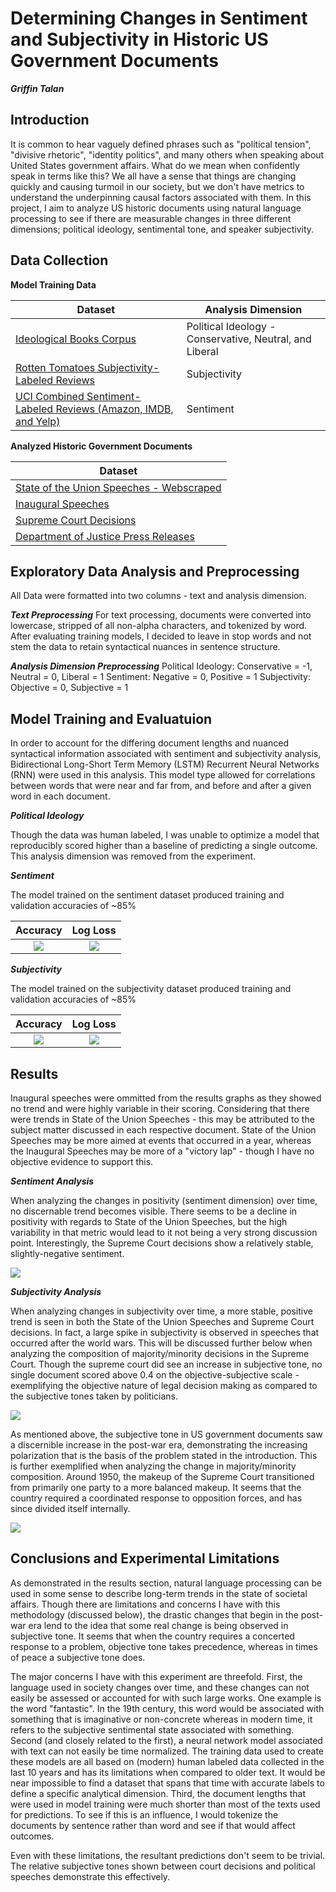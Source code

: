 # Determining Changes in Sentiment and Subjectivity in Historic US Government Documents
***Griffin Talan***

## Introduction
It is common to hear vaguely defined phrases such as "political tension", "divisive rhetoric", "identity politics", and many others when speaking about United States government affairs. What do we mean when confidently speak in terms like this? We all have a sense that things are changing quickly and causing turmoil in our society, but we don't have metrics to understand the underpinning causal factors associated with them. In this project, I aim to analyze US historic documents using natural language processing to see if there are measurable changes in three different dimensions; political ideology, sentimental tone, and speaker subjectivity.

## Data Collection

**Model Training Data**

| Dataset  | Analysis Dimension  |
|---|---|
|[Ideological Books Corpus](https://people.cs.umass.edu/~miyyer/ibc/index.html)   |Political Ideology - Conservative, Neutral, and Liberal   |
|[Rotten Tomatoes Subjectivity-Labeled Reviews](http://www.cs.cornell.edu/people/pabo/movie-review-data/)   |Subjectivity   |
|[UCI Combined Sentiment-Labeled Reviews (Amazon, IMDB, and Yelp)](https://archive.ics.uci.edu/ml/datasets/Sentiment+Labelled+Sentences)   |Sentiment   |


**Analyzed Historic Government Documents**

| Dataset  |
|---|
|[State of the Union Speeches - Webscraped](https://www.presidency.ucsb.edu/documents/presidential-documents-archive-guidebook/annual-messages-congress-the-state-the-union#Table%20of%20SOTU)   |
|[Inaugural Speeches](https://www.kaggle.com/adhok93/presidentialaddress)   |
|[Supreme Court Decisions](http://scdb.wustl.edu/data.php)   |
|[Department of Justice Press Releases](https://www.kaggle.com/jbencina/department-of-justice-20092018-press-releases)   |





## Exploratory Data Analysis and Preprocessing

All Data were formatted into two columns - text and analysis dimension.

***Text Preprocessing***
For text processing, documents were converted into lowercase, stripped of all non-alpha characters, and tokenized by word. After evaluating training models, I decided to leave in stop words and not stem the data to retain syntactical nuances in sentence structure.

***Analysis Dimension Preprocessing***
Political Ideology: Conservative = -1, Neutral = 0, Liberal = 1
Sentiment: Negative = 0, Positive = 1
Subjectivity: Objective = 0, Subjective = 1


## Model Training and Evaluatuion

In order to account for the differing document lengths and nuanced syntactical information associated with sentiment and subjectivity analysis, Bidirectional Long-Short Term Memory (LSTM) Recurrent Neural Networks (RNN) were used in this analysis. This model type allowed for correlations between words that were near and far from, and before and after a given word in each document.

***Political Ideology***

Though the data was human labeled, I was unable to optimize a model that reproducibly scored higher than a baseline of predicting a single outcome. This analysis dimension was removed from the experiment.

***Sentiment***

The model trained on the sentiment dataset produced training and validation accuracies of ~85% 

Accuracy             |  Log Loss
:-------------------------:|:-------------------------:
![](../data/images/sent_acc.png)  |  ![](../data/images/sent_loss.png)


***Subjectivity***

The model trained on the subjectivity dataset produced training and validation accuracies of ~85%

Accuracy             |  Log Loss
:-------------------------:|:-------------------------:
![](../data/images/subj_acc.png)  |  ![](../data/images/subj_loss.png)


## Results

Inaugural speeches were ommitted from the results graphs as they showed no trend and were highly variable in their scoring. Considering that there were trends in State of the Union Speeches - this may be attributed to the subject matter discussed in each respective document. State of the Union Speeches may be more aimed at events that occurred in a year, whereas the Inaugural Speeches may be more of a "victory lap" - though I have no objective evidence to support this. 

***Sentiment Analysis***

When analyzing the changes in positivity (sentiment dimension) over time, no discernable trend becomes visible. There seems to be a decline in positivity with regards to State of the Union Speeches, but the high variability in that metric would lead to it not being a very strong discussion point. Interestingly, the Supreme Court decisions show a relatively stable, slightly-negative sentiment.

![](../data/images/sent_ovr.png)



***Subjectivity Analysis***

When analyzing changes in subjectivity over time, a more stable, positive trend is seen in both the State of the Union Speeches and Supreme Court decisions. In fact, a large spike in subjectivity is observed in speeches that occurred after the world wars. This will be discussed further below when analyzing the composition of majority/minority decisions in the Supreme Court. Though the supreme court did see an increase in subjective tone, no single document scored above 0.4 on the objective-subjective scale - exemplifying the objective nature of legal decision making as compared to the subjective tones taken by politicians. 

![](../data/images/subj_ovr.png)


As mentioned above, the subjective tone in US government documents saw a discernible increase in the post-war era, demonstrating the increasing polarization that is the basis of the problem stated in the introduction. This is further exemplified when analyzing the change in majority/minority composition. Around 1950, the makeup of the Supreme Court transitioned from primarily one party to a more balanced makeup. It seems that the country required a coordinated response to opposition forces, and has since divided itself internally.

![](../data/images/court_other_data.png)



## Conclusions and Experimental Limitations

As demonstrated in the results section, natural language processing can be used in some sense to describe long-term trends in the state of societal affairs. Though there are limitations and concerns I have with this methodology (discussed below), the drastic changes that begin in the post-war era lend to the idea that some real change is being observed in subjective tone. It seems that when the country requires a concerted response to a problem, objective tone takes precedence, whereas in times of peace a subjective tone does. 

The major concerns I have with this experiment are threefold. First, the language used in society changes over time, and these changes can not easily be assessed or accounted for with such large works. One example is the word "fantastic". In the 19th century, this word would be associated with something that is imaginative or non-concrete whereas in modern time, it refers to the subjective sentimental state associated with something. Second (and closely related to the first), a neural network model associated with text can not easily be time normalized. The training data used to create these models are all based on (modern) human labeled data collected in the last 10 years and has its limitations when compared to older text. It would be near impossible to find a dataset that spans that time with accurate labels to define a specific analytical dimension. Third, the document lengths that were used in model training were much shorter than most of the texts used for predictions. To see if this is an influence, I would tokenize the documents by sentence rather than word and see if that would affect outcomes. 

Even with these limitations, the resultant predictions don't seem to be trivial. The relative subjective tones shown between court decisions and political speeches demonstrate this effectively. 